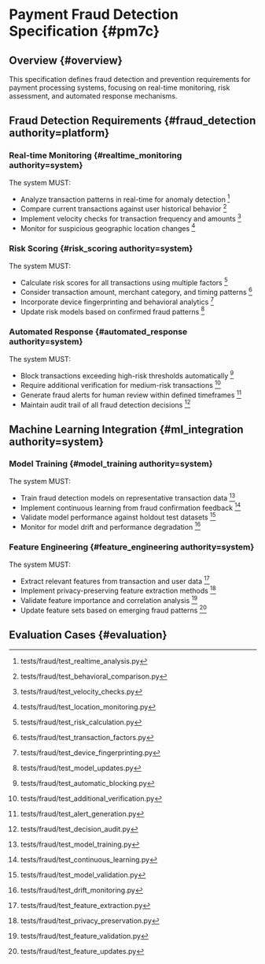 # Payment Fraud Detection Specification {#pm7c}

## Overview {#overview}
This specification defines fraud detection and prevention requirements for payment processing systems, focusing on real-time monitoring, risk assessment, and automated response mechanisms.

## Fraud Detection Requirements {#fraud_detection authority=platform}

### Real-time Monitoring {#realtime_monitoring authority=system}
The system MUST:
- Analyze transaction patterns in real-time for anomaly detection [^pm7c1]
- Compare current transactions against user historical behavior [^pm7c2]
- Implement velocity checks for transaction frequency and amounts [^pm7c3]
- Monitor for suspicious geographic location changes [^pm7c4]

### Risk Scoring {#risk_scoring authority=system}
The system MUST:
- Calculate risk scores for all transactions using multiple factors [^pm7c5]
- Consider transaction amount, merchant category, and timing patterns [^pm7c6]
- Incorporate device fingerprinting and behavioral analytics [^pm7c7]
- Update risk models based on confirmed fraud patterns [^pm7c8]

### Automated Response {#automated_response authority=system}
The system MUST:
- Block transactions exceeding high-risk thresholds automatically [^pm7c9]
- Require additional verification for medium-risk transactions [^pm7c10]
- Generate fraud alerts for human review within defined timeframes [^pm7c11]
- Maintain audit trail of all fraud detection decisions [^pm7c12]

## Machine Learning Integration {#ml_integration authority=system}

### Model Training {#model_training authority=system}
The system MUST:
- Train fraud detection models on representative transaction data [^pm7c13]
- Implement continuous learning from fraud confirmation feedback [^pm7c14]
- Validate model performance against holdout test datasets [^pm7c15]
- Monitor for model drift and performance degradation [^pm7c16]

### Feature Engineering {#feature_engineering authority=system}
The system MUST:
- Extract relevant features from transaction and user data [^pm7c17]
- Implement privacy-preserving feature extraction methods [^pm7c18]
- Validate feature importance and correlation analysis [^pm7c19]
- Update feature sets based on emerging fraud patterns [^pm7c20]

## Evaluation Cases {#evaluation}

[^pm7c1]: tests/fraud/test_realtime_analysis.py
[^pm7c2]: tests/fraud/test_behavioral_comparison.py
[^pm7c3]: tests/fraud/test_velocity_checks.py
[^pm7c4]: tests/fraud/test_location_monitoring.py
[^pm7c5]: tests/fraud/test_risk_calculation.py
[^pm7c6]: tests/fraud/test_transaction_factors.py
[^pm7c7]: tests/fraud/test_device_fingerprinting.py
[^pm7c8]: tests/fraud/test_model_updates.py
[^pm7c9]: tests/fraud/test_automatic_blocking.py
[^pm7c10]: tests/fraud/test_additional_verification.py
[^pm7c11]: tests/fraud/test_alert_generation.py
[^pm7c12]: tests/fraud/test_decision_audit.py
[^pm7c13]: tests/fraud/test_model_training.py
[^pm7c14]: tests/fraud/test_continuous_learning.py
[^pm7c15]: tests/fraud/test_model_validation.py
[^pm7c16]: tests/fraud/test_drift_monitoring.py
[^pm7c17]: tests/fraud/test_feature_extraction.py
[^pm7c18]: tests/fraud/test_privacy_preservation.py
[^pm7c19]: tests/fraud/test_feature_validation.py
[^pm7c20]: tests/fraud/test_feature_updates.py